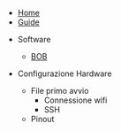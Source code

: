 * [Home](/)
* [Guide](guide.md "The greatest guide in the world")

- Software
  - [BOB](BOB.md "The greatest software in the world")

- Configurazione Hardware
  - File primo avvio
    - Connessione wifi
    - SSH 
  - Pinout
